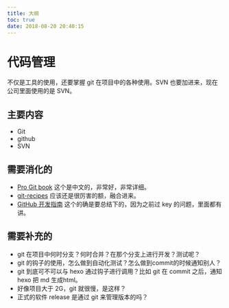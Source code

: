 ```yaml
---
title: 大纲
toc: true
date: 2018-08-20 20:40:15
---
```

# 代码管理

不仅是工具的使用，还要掌握 git 在项目中的各种使用。SVN 也要加进来，现在公司里面使用的是 SVN。


## 主要内容

- Git
- github
- SVN



## 需要消化的

- [Pro Git book](https://git-scm.com/book/zh/v2) 这个是中文的，非常好，非常详细。
- [git-recipes](https://github.com/geeeeeeeeek/git-recipes) 应该还是很厉害的额，融合进来。
- [GitHub 开发指南](http://wiki.jikexueyuan.com/project/github-developer-guides/) 这个的确是要总结下的，因为之前过 key 的问题，里面都有讲。



## 需要补充的

- git 在项目中何时分支？何时合并？在那个分支上进行开发？测试呢？
- git 的钩子的使用，怎么做到自动化测试？怎么做到commit的时候通知别人？
- git 到底可不可以与 hexo 通过钩子进行调用？比如 git 在 commit 之后，通知 hexo 把 md 生成html。
- 好像项目大于 2G，git 就很慢，是这样？
- 正式的软件 release 是通过 git 来管理版本的吗？
